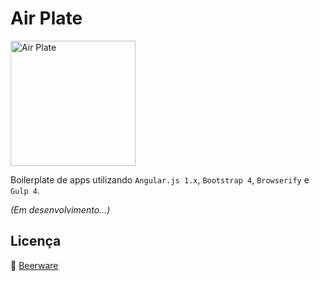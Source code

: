 # Air Plate

 <img src="https://cdn.rawgit.com/airroom/air-plate/master/app/images/air-plate.svg" alt="Air Plate" width="200" />

Boilerplate de apps utilizando `Angular.js 1.x`, `Bootstrap 4`, `Browserify` e `Gulp 4`.

*(Em desenvolvimento...)*

## Licença

:beers: [Beerware](LICENSE)

